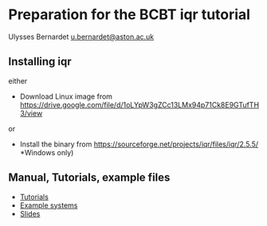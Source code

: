 # Preparation for the BCBT iqr tutorial
Ulysses Bernardet <u.bernardet@aston.ac.uk>

## Installing iqr
either
- Download Linux image from https://drive.google.com/file/d/1oLYpW3gZCc13LMx94p71Ck8E9GTufTH3/view

or

- Install the binary from https://sourceforge.net/projects/iqr/files/iqr/2.5.5/ *Windows only)

## Manual, Tutorials, example files
- [Tutorials](Tutorials/)
- [Example systems](Systems/)
- [Slides](Slides/)




